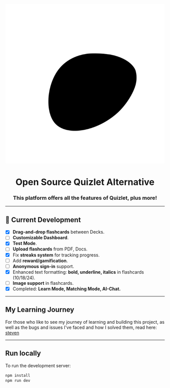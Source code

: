 <div align="center">
  
  ![logo](public/blob.svg)
  
  # Open Source Quizlet Alternative

  ### This platform offers all the features of Quizlet, plus more!
  
</div>

---

## 🚧 Current Development

- [x] **Drag-and-drop flashcards** between Decks.
- [ ] **Customizable Dashboard**.
- [x] **Test Mode**.
- [ ] **Upload flashcards** from PDF, Docs.
- [x] Fix **streaks system** for tracking progress.
- [ ] Add **reward/gamification**.
- [ ] **Anonymous sign-in** support.
- [x] Enhanced text formatting: **bold, underline, italics** in flashcards (10/18/24).
- [ ] **Image support** in flashcards.
- [x] Completed: **Learn Mode, Matching Mode, AI-Chat.**

---

## My Learning Journey

For those who like to see my journey of learning and building this project, as well as the bugs and issues I've faced and how I solved them, read here: [steven](https://steven-chen.vercel.app/blog)

---

## Run locally

To run the development server:

```bash
npm install
npm run dev
